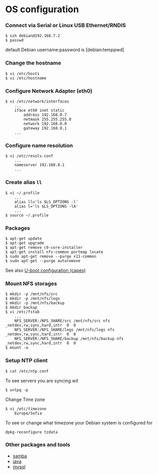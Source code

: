 # OS configuration

### Connect via Serial or Linux USB Ethernet/RNDIS
~~~
$ ssh debian@192.168.7.2
$ passwd
~~~
default Debian username:password is [debian:temppwd]

### Change the hostname
~~~
$ vi /etc/hosts
$ vi /etc/hostname		
~~~

### Configure Network Adapter (eth0)

~~~
$ vi /etc/network/interfaces
	...
	iface eth0 inet static
		address 192.168.0.7
		netmask 255.255.255.0
		network 192.168.0.0
		gateway 192.168.0.1
	...
~~~

### Configure name resolution

~~~
$ vi /etc/resolv.conf
	...
	nameserver 192.168.0.1
	...
~~~

### Create alias `ll`
~~~
$ vi ~/.profile
	...
	alias ll='ls $LS_OPTIONS -l'
	alias l='ls $LS_OPTIONS -lA'
	...
$ source ~/.profile
~~~

### Packages

~~~
$ apt-get update
$ apt-get upgrade
$ apt-get remove c9-core-installer
$ apt-get install nfs-common portmap locate
$ sudo apt-get remove --purge x11-common
$ sudo apt-get --purge autoremove
~~~
See also [U-boot configuration (capes)](https://github.com/div-co/home_automation/tree/master/beaglebone#configure-u-boot-cape)

### Mount NFS storages

~~~
$ mkdir -p /mnt/nfs/src
$ mkdir -p /mnt/nfs/logs
$ mkdir -p /mnt/nfs/backup
$ mkdir backup
$ vi /etc/fstab
	...
	NFS_SERVER:/NFS_SHARE/src /mnt/nfs/src nfs _netdev,rw,sync,hard,intr  0  0
	NFS_SERVER:/NFS_SHARE/logs /mnt/nfs/logs nfs _netdev,rw,sync,hard,intr  0  0
	NFS_SERVER:/NFS_SHARE/backup /mnt/nfs/backup nfs _netdev,rw,sync,hard,intr  0  0
$ mount -a
~~~

### Setup NTP client

~~~
$ cat /etc/ntp.conf
~~~	
To see servers you are syncing wit
~~~
$ vntpq -p
~~~
Change Time zone
~~~ 
$ vi /etc/timezone
	Europe/Sofia
~~~
To see or change what timezone your Debian system is configured for
~~~
dpkg-reconfigure tzdata
~~~

### Other packages and tools
- [samba](https://github.com/div-co/home_automation/tree/master/debian/Samba)
- [java](https://github.com/div-co/home_automation/tree/master/debian/java)
- [mysql](https://github.com/div-co/home_automation/blob/master/debian/mysql)
